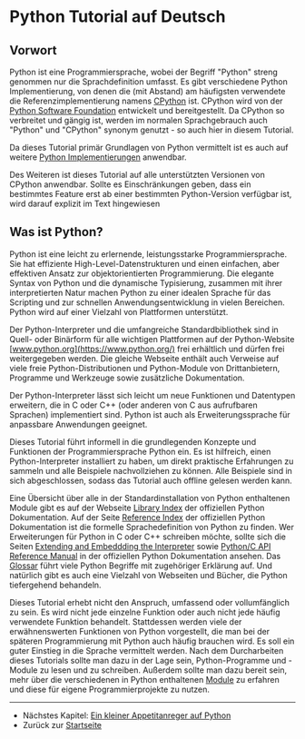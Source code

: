 # Python Tutorial auf Deutsch

## Vorwort
Python ist eine Programmiersprache, wobei der Begriff "Python" streng genommen nur die Sprachdefinition umfasst. Es gibt verschiedene Python Implementierung, von denen die (mit Abstand) am häufigsten verwendete die Referenzimplementierung namens [CPython](https://github.com/python/cpython) ist. CPython wird von der [Python Software Foundation](https://www.python.org/psf-landing/) entwickelt und bereitgestellt. Da CPython so verbreitet und gängig ist, werden im normalen Sprachgebrauch auch "Python" und "CPython" synonym genutzt - so auch hier in diesem Tutorial.

Da dieses Tutorial primär Grundlagen von Python vermittelt ist es auch auf weitere [Python Implementierungen](https://wiki.python.org/moin/PythonImplementations) anwendbar.

Des Weiteren ist dieses Tutorial auf alle unterstützten Versionen von CPython anwendbar. Sollte es Einschränkungen geben, dass ein bestimmtes Feature erst ab einer bestimmten Python-Version verfügbar ist, wird darauf explizit im Text hingewiesen

## Was ist Python?

Python ist eine leicht zu erlernende, leistungsstarke Programmiersprache. Sie hat effiziente High-Level-Datenstrukturen und einen einfachen, aber effektiven Ansatz zur objektorientierten Programmierung. Die elegante Syntax von Python und die dynamische Typisierung,
zusammen mit ihrer interpretierten Natur machen Python zu einer idealen Sprache für das Scripting und zur schnellen Anwendungsentwicklung in vielen Bereichen. Python wird auf einer Vielzahl von Plattformen unterstützt.

Der Python-Interpreter und die umfangreiche Standardbibliothek sind in Quell- oder Binärform für alle wichtigen Plattformen auf der Python-Website [www.python.org](https://www.python.org/) frei erhältlich und dürfen frei weitergegeben werden. Die gleiche Webseite enthält auch Verweise auf viele freie Python-Distributionen und Python-Module von Drittanbietern, Programme und Werkzeuge sowie zusätzliche Dokumentation.

Der Python-Interpreter lässt sich leicht um neue Funktionen und Datentypen erweitern, die in C oder C++ (oder anderen von C aus aufrufbaren Sprachen) implementiert sind. Python ist auch als Erweiterungssprache für anpassbare Anwendungen geeignet.

Dieses Tutorial führt informell in die grundlegenden Konzepte und Funktionen der Programmiersprache Python ein. Es ist hilfreich, einen Python-Interpreter installiert zu haben, um direkt praktische Erfahrungen zu sammeln und alle Beispiele nachvollziehen zu können. Alle Beispiele sind in sich abgeschlossen, sodass das Tutorial auch offline gelesen werden kann.

Eine Übersicht über alle in der Standardinstallation von Python enthaltenen Module gibt es auf der Webseite [Library Index](https://docs.python.org/3/library/index.html#library-index) der offiziellen Python Dokumentation. Auf der Seite [Reference Index](https://docs.python.org/3/reference/index.html#reference-index) der offiziellen Python Dokumentation ist die formelle Sprachedefinition von Python zu finden. Wer Erweiterungen für Python in C oder C++ schreiben möchte, sollte sich die Seiten [Extending and Embeddding the Interpreter](https://docs.python.org/3/extending/index.html#extending-index) sowie [Python/C API Reference Manual](https://docs.python.org/3/c-api/index.html#c-api-index) in der offiziellen Python Dokumentation ansehen. Das [Glossar](https://docs.python.org/3/glossary.html#glossary) führt viele Python Begriffe mit zugehöriger Erklärung auf. Und natürlich gibt es auch eine Vielzahl von Webseiten und Bücher, die Python tiefergehend behandeln.

Dieses Tutorial erhebt nicht den Anspruch, umfassend oder vollumfänglich zu sein. Es wird nicht jede einzelne Funktion oder auch nicht jede häufig verwendete Funktion behandelt. Stattdessen werden viele der erwähnenswerten Funktionen von Python vorgestellt, die man bei der späteren Programmierung mit Python auch häufig brauchen wird. Es soll ein guter Einstieg in die Sprache vermittelt werden. Nach dem Durcharbeiten dieses Tutorials sollte man dazu in der Lage sein, Python-Programme und -Module zu lesen und zu schreiben. Außerdem sollte man dazu bereit sein, mehr über die verschiedenen in Python enthaltenen [Module](https://docs.python.org/3/library/index.html#library-index) zu erfahren und diese für eigene Programmierprojekte zu nutzen.

***

 * Nächstes Kapitel: [Ein kleiner Appetitanreger auf Python](appetite.md)
 * Zurück zur [Startseite](index.md)